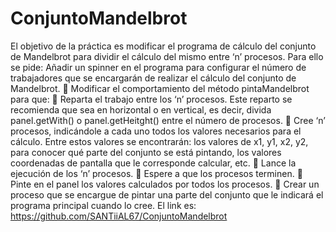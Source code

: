 # ConjuntoMandelbrot
El objetivo de la práctica es modificar el programa de cálculo del conjunto de
Mandelbrot para dividir el cálculo del mismo entre ‘n’ procesos. Para ello se pide:
Añadir un spinner en el programa para configurar el número de trabajadores
que se encargarán de realizar el cálculo del conjunto de Mandelbrot.
 Modificar el comportamiento del método pintaMandelbrot para que:
 Reparta el trabajo entre los ‘n’ procesos. Este reparto se recomienda que
sea en horizontal o en vertical, es decir, divida panel.getWith() o
panel.getHeitght() entre el número de procesos.
 Cree ‘n’ procesos, indicándole a cada uno todos los valores necesarios
para el cálculo. Entre estos valores se encontrarán: los valores de x1, y1,
x2, y2, para conocer qué parte del conjunto se está pintando, los valores
coordenadas de pantalla que le corresponde calcular, etc.
 Lance la ejecución de los ‘n’ procesos.
 Espere a que los procesos terminen.
 Pinte en el panel los valores calculados por todos los procesos.
 Crear un proceso que se encargue de pintar una parte del conjunto que le
indicará el programa principal cuando lo cree.
El link es: https://github.com/SANTiiAL67/ConjuntoMandelbrot
